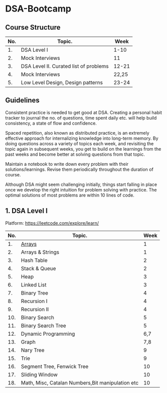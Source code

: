 # DSA-Bootcamp


## Course Structure

| No. | Topic. | Week
| ---|---|---
| 1. | DSA Level I | 1-10
| 2. | Mock Interviews | 11
| 3. | DSA Level II. Curated list of problems | 12-21
| 4. | Mock Interviews | 22,25
| 5. | Low Level Design, Design patterns | 23-24



## Guidelines

Consistent practice is needed to get good at DSA. Creating a personal habit tracker to journal the no. of questions, time spent daily etc. will help build consistency, a state of flow and confidence.

Spaced repetition, also known as distributed practice, is an extremely effective approach for internalizing knowledge into long-term memory. By doing questions across a variety of topics each week, and revisiting the topic again in subsequent weeks, you get to build on the learnings from the past weeks and become better at solving questions from that topic. 

Maintain a notebook to write down every problem with their solutions/learnings. Revise them periodically throughout the duration of course.

Although DSA might seem challenging initially, things start falling in place once we develop the right intuition for problem solving with practice. The optimal solutions of most problems are within 10 lines of code.



## 1. DSA Level I

Platform: https://leetcode.com/explore/learn/

| No. | Topic. | Week
| ---|---|---
| 1. | [Arrays](Modules/1/1.Arrays.md)  | 1
| 2. | Arrays & Strings | 1
| 3. | Hash Table | 2
| 4. | Stack & Queue  | 2
| 5. | Heap | 3
| 6. | Linked List  | 3
| 7. | Binary Tree  | 4
| 8. | Recursion I  | 4
| 9. | Recursion II | 4
| 10. | Binary Search | 5
| 11. | Binary Search Tree  | 5
| 12. | Dynamic Programming | 6,7
| 13. | Graph | 7,8
| 14. | Nary Tree | 9
| 15. | Trie  | 9
| 16. | Segment Tree, Fenwick Tree  | 10
| 17. | Sliding Window  | 10
| 18. | Math, Misc, Catalan Numbers,Bit manipulation etc  | 10


